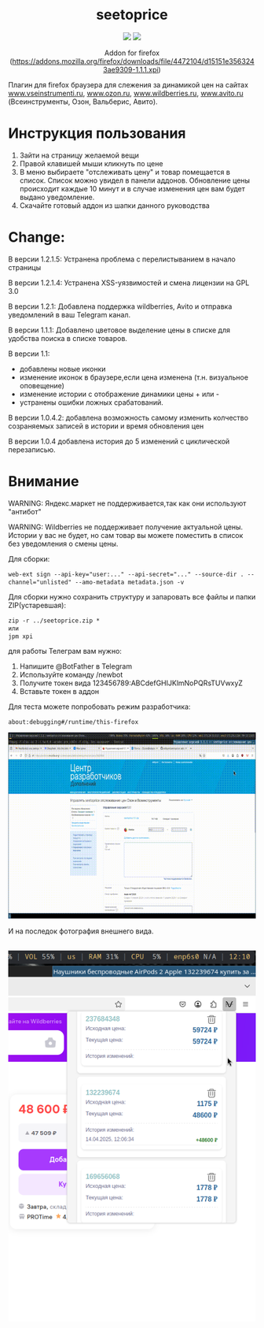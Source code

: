 <a name="readme-top"></a>
<div align="center">
    
<br>
    
# seetoprice

<!-- SHIELD GROUP -->

[![][github-stars-shield]][github-stars-link]
[![][github-license-shield]][github-license-shield]<br/>

Addon for firefox (https://addons.mozilla.org/firefox/downloads/file/4472104/d15151e3563243ae9309-1.1.1.xpi)

<a name="readme-left"></a>
<div align="left">

Плагин для firefox браузера для слежения за динамикой цен на сайтах www.vseinstrumenti.ru,  www.ozon.ru, www.wildberries.ru,  www.avito.ru (Всеинструменты, Озон, Вальберис, Авито). 

# Инструкция пользования 

1) Зайти на страницу желаемой вещи
2) Правой клавишей мыши кликнуть по цене
3) В меню выбираете "отслеживать цену" и товар помещается в список. Список можно увидел в панели аддонов. Обновление цены происходит каждые 10 минут и в случае изменения цен вам будет выдано уведомление.
4) Скачайте готовый аддон из шапки данного руководства

# Change:

В версии 1.2.1.5: Устранена проблема с перелистыванием в начало страницы

В версии 1.2.1.4: Устранена XSS-уязвимостей и смена лицензии на GPL 3.0

В версии 1.2.1: Добавлена поддержка wildberries, Avito и отправка уведомлений в ваш Telegram канал.
  
В версии 1.1.1: Добавлено цветовое выделение цены в списке для удобства поиска в списке товаров.

В версии 1.1:
   - добавлены новые иконки
   - изменение иконок в браузере,если цена изменена (т.н. визуальное оповещение)
   - изменение истории с отображение динамики цены + или - 
   - устранены ошибки ложных срабатований.
     
В версии 1.0.4.2: добавлена возможность  самому изменить колчество созраняемых записей в истории и время обновления цен

В версии 1.0.4 добавлена история до 5 изменений с циклической перезаписью.

# Внимание

WARNING: Яндекс.маркет не поддерживается,так как они используют "антибот"

WARNING: Wildberries не поддерживает получение актуальной цены. Истории у вас не будет, но сам товар вы можете поместить в список без уведомления о смены цены.


Для сборки:

```
web-ext sign --api-key="user:..." --api-secret="..." --source-dir . --channel="unlisted" --amo-metadata metadata.json -v
```

Для сборки нужно сохранить структуру и запаровать все файлы и папки ZIP(устаревшая): 

```
zip -r ../seetoprice.zip *
или
jpm xpi
```

для работы Телеграм вам нужно:
1) Напишите @BotFather в Telegram
2) Используйте команду /newbot
3) Получите токен вида 123456789:ABCdefGHIJKlmNoPQRsTUVwxyZ
4) Вставьте токен в аддон


Для теста можете попробовать режим разработчика:
```
about:debugging#/runtime/this-firefox
```
<img src="https://github.com/oditynet/seetoprice/blob/main/video.gif" title="example" width="800" />

<!-- SHIELDS GROUP -->

[github-stars-shield]: https://img.shields.io/github/stars/oditynet/seetoprice?style=flat-square&logo=github&labelColor=black&color=508CF9
[github-stars-link]: https://github.com/oditynet/seetoprice/stargazers
[github-license-shield]: https://img.shields.io/github/license/oditynet/seetoprice?style=flat-square&logo=github&labelColor=black&color=508CF9

И на последок фотография внешнего вида.

<br>

<img src="https://github.com/oditynet/seetoprice/blob/main/screen2.png" title="1.0.4" width="800" />
